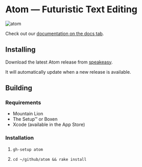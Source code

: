# Atom — Futuristic Text Editing

![atom](https://s3.amazonaws.com/speakeasy/apps/icons/27/medium/7db16e44-ba57-11e2-8c6f-981faf658e00.png)

Check out our [documentation on the docs tab](https://github.com/github/atom/docs).

## Installing

Download the latest Atom release from [speakeasy](https://speakeasy.githubapp.com/apps/27).

It will automatically update when a new release is available.

## Building

### Requirements

  * Mountain Lion
  * The Setup™ or Boxen
  * Xcode (available in the App Store)

### Installation

  1. `gh-setup atom`

  2. `cd ~/github/atom && rake install`
